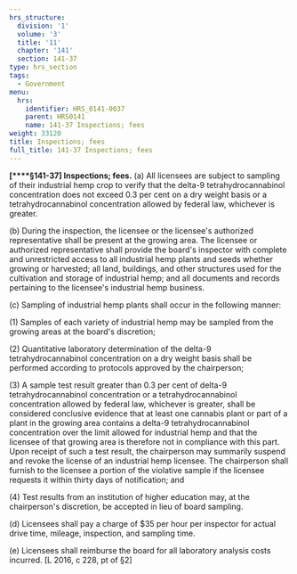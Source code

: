 ```yaml
---
hrs_structure:
  division: '1'
  volume: '3'
  title: '11'
  chapter: '141'
  section: 141-37
type: hrs_section
tags:
  - Government
menu:
  hrs:
    identifier: HRS_0141-0037
    parent: HRS0141
    name: 141-37 Inspections; fees
weight: 33120
title: Inspections; fees
full_title: 141-37 Inspections; fees
---
```

<a></a>**[****§141-37] Inspections; fees.** (a) All licensees are subject to sampling of their industrial hemp crop to verify that the delta-9 tetrahydrocannabinol concentration does not exceed 0.3 per cent on a dry weight basis or a tetrahydrocannabinol concentration allowed by federal law, whichever is greater.

(b) During the inspection, the licensee or the licensee's authorized representative shall be present at the growing area. The licensee or authorized representative shall provide the board's inspector with complete and unrestricted access to all industrial hemp plants and seeds whether growing or harvested; all land, buildings, and other structures used for the cultivation and storage of industrial hemp; and all documents and records pertaining to the licensee's industrial hemp business.

(c) Sampling of industrial hemp plants shall occur in the following manner:

(1) Samples of each variety of industrial hemp may be sampled from the growing areas at the board's discretion;

(2) Quantitative laboratory determination of the delta-9 tetrahydrocannabinol concentration on a dry weight basis shall be performed according to protocols approved by the chairperson;

(3) A sample test result greater than 0.3 per cent of delta-9 tetrahydrocannabinol concentration or a tetrahydrocannabinol concentration allowed by federal law, whichever is greater, shall be considered conclusive evidence that at least one cannabis plant or part of a plant in the growing area contains a delta-9 tetrahydrocannabinol concentration over the limit allowed for industrial hemp and that the licensee of that growing area is therefore not in compliance with this part. Upon receipt of such a test result, the chairperson may summarily suspend and revoke the license of an industrial hemp licensee. The chairperson shall furnish to the licensee a portion of the violative sample if the licensee requests it within thirty days of notification; and

(4) Test results from an institution of higher education may, at the chairperson's discretion, be accepted in lieu of board sampling.

(d) Licensees shall pay a charge of $35 per hour per inspector for actual drive time, mileage, inspection, and sampling time.

(e) Licensees shall reimburse the board for all laboratory analysis costs incurred. [L 2016, c 228, pt of §2]